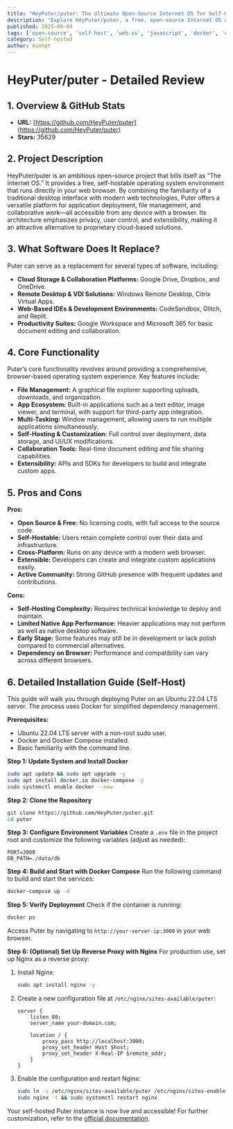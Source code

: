 ```yaml
---
title: "HeyPuter/puter: The Ultimate Open-Source Internet OS for Self-Hosting"
description: "Explore HeyPuter/puter, a free, open-source Internet OS with 35K+ GitHub stars. Learn its features, pros, cons, and how to self-host it on Ubuntu."
published: 2025-09-04
tags: ['open-source', 'self-host', 'web-os', 'javascript', 'docker', 'cloud-computing']
category: Self-hosted
author: minhpt
---
```


# HeyPuter/puter - Detailed Review

## 1. Overview & GitHub Stats

- **URL:** [https://github.com/HeyPuter/puter](https://github.com/HeyPuter/puter)
- **Stars:** 35629

## 2. Project Description

HeyPuter/puter is an ambitious open-source project that bills itself as "The Internet OS." It provides a free, self-hostable operating system environment that runs directly in your web browser. By combining the familiarity of a traditional desktop interface with modern web technologies, Puter offers a versatile platform for application deployment, file management, and collaborative work—all accessible from any device with a browser. Its architecture emphasizes privacy, user control, and extensibility, making it an attractive alternative to proprietary cloud-based solutions.

## 3. What Software Does It Replace?

Puter can serve as a replacement for several types of software, including:

- **Cloud Storage & Collaboration Platforms:** Google Drive, Dropbox, and OneDrive.
- **Remote Desktop & VDI Solutions:** Windows Remote Desktop, Citrix Virtual Apps.
- **Web-Based IDEs & Development Environments:** CodeSandbox, Glitch, and Replit.
- **Productivity Suites:** Google Workspace and Microsoft 365 for basic document editing and collaboration.

## 4. Core Functionality

Puter’s core functionality revolves around providing a comprehensive, browser-based operating system experience. Key features include:

- **File Management:** A graphical file explorer supporting uploads, downloads, and organization.
- **App Ecosystem:** Built-in applications such as a text editor, image viewer, and terminal, with support for third-party app integration.
- **Multi-Tasking:** Window management, allowing users to run multiple applications simultaneously.
- **Self-Hosting & Customization:** Full control over deployment, data storage, and UI/UX modifications.
- **Collaboration Tools:** Real-time document editing and file sharing capabilities.
- **Extensibility:** APIs and SDKs for developers to build and integrate custom apps.

## 5. Pros and Cons

**Pros:**

- **Open Source & Free:** No licensing costs, with full access to the source code.
- **Self-Hostable:** Users retain complete control over their data and infrastructure.
- **Cross-Platform:** Runs on any device with a modern web browser.
- **Extensible:** Developers can create and integrate custom applications easily.
- **Active Community:** Strong GitHub presence with frequent updates and contributions.

**Cons:**

- **Self-Hosting Complexity:** Requires technical knowledge to deploy and maintain.
- **Limited Native App Performance:** Heavier applications may not perform as well as native desktop software.
- **Early Stage:** Some features may still be in development or lack polish compared to commercial alternatives.
- **Dependency on Browser:** Performance and compatibility can vary across different browsers.

## 6. Detailed Installation Guide (Self-Host)

This guide will walk you through deploying Puter on an Ubuntu 22.04 LTS server. The process uses Docker for simplified dependency management.

**Prerequisites:**

- Ubuntu 22.04 LTS server with a non-root sudo user.
- Docker and Docker Compose installed.
- Basic familiarity with the command line.

**Step 1: Update System and Install Docker**

```bash
sudo apt update && sudo apt upgrade -y
sudo apt install docker.io docker-compose -y
sudo systemctl enable docker --now
```

**Step 2: Clone the Repository**

```bash
git clone https://github.com/HeyPuter/puter.git
cd puter
```

**Step 3: Configure Environment Variables**
Create a `.env` file in the project root and customize the following variables (adjust as needed):

```plaintext
PORT=3000
DB_PATH=./data/db
```

**Step 4: Build and Start with Docker Compose**
Run the following command to build and start the services:

```bash
docker-compose up -d
```

**Step 5: Verify Deployment**
Check if the container is running:

```bash
docker ps
```

Access Puter by navigating to `http://your-server-ip:3000` in your web browser.

**Step 6: (Optional) Set Up Reverse Proxy with Nginx**
For production use, set up Nginx as a reverse proxy:

1. Install Nginx:

   ```bash
   sudo apt install nginx -y
   ```

2. Create a new configuration file at `/etc/nginx/sites-available/puter`:

   ```nginx
   server {
       listen 80;
       server_name your-domain.com;

       location / {
           proxy_pass http://localhost:3000;
           proxy_set_header Host $host;
           proxy_set_header X-Real-IP $remote_addr;
       }
   }
   ```

3. Enable the configuration and restart Nginx:

   ```bash
   sudo ln -s /etc/nginx/sites-available/puter /etc/nginx/sites-enabled/
   sudo nginx -t && sudo systemctl restart nginx
   ```

Your self-hosted Puter instance is now live and accessible! For further customization, refer to the [official documentation](https://github.com/HeyPuter/puter).
